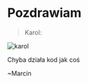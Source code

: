 # Pozdrawiam

> Karol:

![karol](https://kopernikus.pl/news/2023/attachment_2024_04_03_autyzm/autyzm.jpg)

Chyba działa kod jak coś

~Marcin
